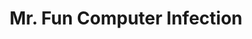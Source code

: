 ---
slug: mr-fun-computer-infection-2387
title: Mr. Fun Computer Infection
description: "Mr. Fun Computer Infection is an exciting online game. Play for free directly in your browser!"
icon: /images/popular_mods/Mr. Fun Computer Infection.png
url: https://wowtbc.net/sprunkin/fun-computer-infection/index.html
previewImage: /images/popular_mods/Mr. Fun Computer Infection.png
type: popular mods

# SEO配置
seo:
  title: "Mr. Fun Computer Infection - Play Free Online Game | Fun Browser Games"
  description: "Mr. Fun Computer Infection - Play this fun online game for free in your browser. No download required!"
  ogImage: "/images/popular_mods/Mr. Fun Computer Infection.png"
  keywords: "mr-fun-computer-infection-2387, online game, browser game, free game, popular mods game, play online"

videoUrls:
  - https://www.youtube.com/embed/example1
  - https://www.youtube.com/embed/example2

whyPlay:
  title: "Why Play Mr. Fun Computer Infection?"
  items:
    - "Immersive Gameplay: Mr. Fun Computer Infection offers an engaging and immersive gaming experience that will keep you entertained for hours"
    - "Challenging Levels: Test your skills with increasingly difficult challenges and obstacles"
    - "Beautiful Graphics: Enjoy stunning visuals and smooth animations that bring the game world to life"
    - "Regular Updates: New content and features are added regularly to keep the game fresh and exciting"
    - "Free to Play: Experience all the fun without spending a penny"
    - "Community Features: Connect with other players, share strategies, and compete for high scores"
    - "Cross-Platform: Play on any device with a web browser, no downloads required"

features:
  title: "Key Features of Mr. Fun Computer Infection"
  image: "/images/popular_mods/Mr. Fun Computer Infection.png"
  items:
    - "Intuitive Controls: Easy to learn controls make Mr. Fun Computer Infection accessible for players of all skill levels"
    - "Multiple Game Modes: Enjoy various gameplay options that provide different challenges and experiences"
    - "Character Customization: Personalize your gaming experience with unique characters and items"
    - "Achievement System: Complete special tasks to earn rewards and recognition"
    - "Leaderboards: Compete with players worldwide and see who can achieve the highest scores"

characteristics:
  title: "Game Characteristics"
  image: "/images/popular_mods/Mr. Fun Computer Infection.png"
  items:
    - "Genre: Popular mods game with elements of strategy and skill"
    - "Difficulty: Suitable for both casual gamers and those seeking a challenge"
    - "Play Time: Quick sessions or extended gameplay, depending on your preference"
    - "Art Style: Vibrant and engaging visuals that enhance the gaming experience"
    - "Sound Design: Immersive audio that complements the gameplay perfectly"

info: "Mr. Fun Computer Infection is an exciting online game that offers players a unique and engaging gaming experience. With its intuitive controls, stunning visuals, and challenging gameplay, Mr. Fun Computer Infection provides hours of entertainment for players of all ages and skill levels. Whether you're looking for a quick gaming session during a break or an extended play session, Mr. Fun Computer Infection delivers an immersive experience that will keep you coming back for more. The game features multiple levels of increasing difficulty, ensuring that players are constantly challenged as they progress. With regular updates adding new content and features, Mr. Fun Computer Infection remains fresh and exciting, providing endless entertainment options for its growing community of players."

howToPlayIntro: "Welcome to Mr. Fun Computer Infection! This guide will walk you through the basics and help you master the game. Whether you're a beginner or looking to improve your skills, these tips and instructions will enhance your gaming experience."

howToPlaySteps:
  - title: "Getting Started"
    description: "Begin your Mr. Fun Computer Infection adventure by familiarizing yourself with the controls. Use your keyboard or mouse to navigate through the game interface. The tutorial will guide you through the basic mechanics and help you understand the objectives."
  - title: "Understanding the Objectives"
    description: "In Mr. Fun Computer Infection, your main goal is to progress through levels by completing specific objectives. Each level presents unique challenges that require different strategies and approaches."
  - title: "Mastering the Controls"
    description: "Practice using the controls to improve your precision and reaction time. Mr. Fun Computer Infection requires quick reflexes and strategic thinking to overcome obstacles and defeat opponents."
  - title: "Utilizing Power-ups"
    description: "Collect power-ups throughout the game to enhance your abilities and overcome difficult challenges. Each power-up offers unique advantages that can be crucial for success."
  - title: "Developing Strategies"
    description: "As you progress in Mr. Fun Computer Infection, develop effective strategies for different scenarios. Analyze patterns, anticipate challenges, and adapt your approach to maximize your performance."

faq:
  title: "Frequently Asked Questions about Mr. Fun Computer Infection"
  items:
    - question: "Is Mr. Fun Computer Infection free to play?"
      answer: "Yes, Mr. Fun Computer Infection is completely free to play directly in your web browser. No downloads or purchases are required to enjoy the full game experience."
    - question: "Can I play Mr. Fun Computer Infection on mobile devices?"
      answer: "Yes, Mr. Fun Computer Infection is optimized for both desktop and mobile play. You can enjoy the game on any device with a web browser and internet connection."
    - question: "Are there any in-game purchases?"
      answer: "While Mr. Fun Computer Infection is free to play, there may be optional in-game purchases available for cosmetic items or additional features that don't affect core gameplay."
    - question: "How often is Mr. Fun Computer Infection updated?"
      answer: "The developers regularly update Mr. Fun Computer Infection with new content, features, and improvements based on player feedback and game performance."
    - question: "Can I play Mr. Fun Computer Infection offline?"
      answer: "Currently, Mr. Fun Computer Infection requires an internet connection to play as it's a browser-based online game."
    - question: "Is Mr. Fun Computer Infection suitable for children?"
      answer: "Yes, Mr. Fun Computer Infection is designed to be family-friendly and suitable for players of all ages."
    - question: "How do I report bugs or issues?"
      answer: "If you encounter any problems while playing Mr. Fun Computer Infection, you can report them through the game's support page or contact the developers directly through their website."
    - question: "Still Have Questions?"
      answer: "If you have additional questions about Mr. Fun Computer Infection that aren't covered in this FAQ, please visit our support center or contact our customer service team for assistance."
---